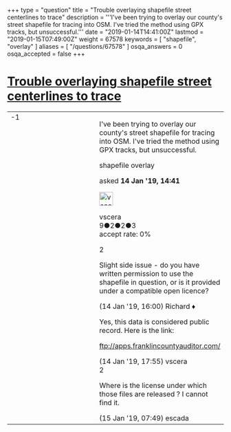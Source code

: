 +++
type = "question"
title = "Trouble overlaying shapefile street centerlines to trace"
description = '''I&#x27;ve been trying to overlay our county&#x27;s street shapefile for tracing into OSM. I&#x27;ve tried the method using GPX tracks, but unsuccessful.'''
date = "2019-01-14T14:41:00Z"
lastmod = "2019-01-15T07:49:00Z"
weight = 67578
keywords = [ "shapefile", "overlay" ]
aliases = [ "/questions/67578" ]
osqa_answers = 0
osqa_accepted = false
+++

<div class="headNormal">

# [Trouble overlaying shapefile street centerlines to trace](/questions/67578/trouble-overlaying-shapefile-street-centerlines-to-trace)

</div>

<div id="main-body">

<div id="askform">

<table id="question-table" style="width:100%;">
<colgroup>
<col style="width: 50%" />
<col style="width: 50%" />
</colgroup>
<tbody>
<tr>
<td style="width: 30px; vertical-align: top"><div class="vote-buttons">
<span id="post-67578-upvote" class="ajax-command post-vote up" rel="nofollow" title="I like this post (click again to cancel)"> </span>
<div id="post-67578-score" class="post-score" title="current number of votes">
-1
</div>
<span id="post-67578-downvote" class="ajax-command post-vote down" rel="nofollow" title="I dont like this post (click again to cancel)"> </span> <span id="favorite-mark" class="ajax-command favorite-mark" rel="nofollow" title="mark/unmark this question as favorite (click again to cancel)"> </span>
<div id="favorite-count" class="favorite-count">
&#10;</div>
</div></td>
<td><div id="item-right">
<div class="question-body">
<p>I've been trying to overlay our county's street shapefile for tracing into OSM. I've tried the method using GPX tracks, but unsuccessful.</p>
</div>
<div id="question-tags" class="tags-container tags">
<span class="post-tag tag-link-shapefile" rel="tag" title="see questions tagged &#39;shapefile&#39;">shapefile</span> <span class="post-tag tag-link-overlay" rel="tag" title="see questions tagged &#39;overlay&#39;">overlay</span>
</div>
<div id="question-controls" class="post-controls">
&#10;</div>
<div class="post-update-info-container">
<div class="post-update-info post-update-info-user">
<p>asked <strong>14 Jan '19, 14:41</strong></p>
<img src="https://secure.gravatar.com/avatar/9ad8d604c15e768007d4cb7cb8f8cd72?s=32&amp;d=identicon&amp;r=g" class="gravatar" width="32" height="32" alt="vscera&#39;s gravatar image" />
<p><span>vscera</span><br />
<span class="score" title="9 reputation points">9</span><span title="2 badges"><span class="badge1">●</span><span class="badgecount">2</span></span><span title="2 badges"><span class="silver">●</span><span class="badgecount">2</span></span><span title="3 badges"><span class="bronze">●</span><span class="badgecount">3</span></span><br />
<span class="accept_rate" title="Rate of the user&#39;s accepted answers">accept rate:</span> <span title="vscera has no accepted answers">0%</span></p>
</div>
</div>
<div id="comments-container-67578" class="comments-container">
<span id="67579"></span>
<div id="comment-67579" class="comment">
<div id="post-67579-score" class="comment-score">
2
</div>
<div class="comment-text">
<p>Slight side issue - do you have written permission to use the shapefile in question, or is it provided under a compatible open licence?</p>
</div>
<div id="comment-67579-info" class="comment-info">
<span class="comment-age">(14 Jan '19, 16:00)</span> <span class="comment-user userinfo">Richard ♦</span>
</div>
</div>
<span id="67580"></span>
<div id="comment-67580" class="comment">
<div id="post-67580-score" class="comment-score">
&#10;</div>
<div class="comment-text">
<p>Yes, this data is considered public record. Here is the link:</p>
<p><a href="ftp://apps.franklincountyauditor.com/">ftp://apps.franklincountyauditor.com/</a></p>
</div>
<div id="comment-67580-info" class="comment-info">
<span class="comment-age">(14 Jan '19, 17:55)</span> <span class="comment-user userinfo">vscera</span>
</div>
</div>
<span id="67589"></span>
<div id="comment-67589" class="comment">
<div id="post-67589-score" class="comment-score">
2
</div>
<div class="comment-text">
<p>Where is the license under which those files are released ? I cannot find it.</p>
</div>
<div id="comment-67589-info" class="comment-info">
<span class="comment-age">(15 Jan '19, 07:49)</span> <span class="comment-user userinfo">escada</span>
</div>
</div>
</div>
<div id="comment-tools-67578" class="comment-tools">
&#10;</div>
<div class="clear">
&#10;</div>
<div id="comment-67578-form-container" class="comment-form-container">
&#10;</div>
<div class="clear">
&#10;</div>
</div></td>
</tr>
</tbody>
</table>

</div>

</div>

